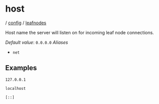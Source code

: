 # host

/ [config](reference/server-config/index.md) / [leafnodes](reference/server-config/config/leafnodes/index.md) 

Host name the server will listen on for incoming
leaf node connections.

*Default value*: `0.0.0.0`
*Aliases*
- `net`

## Examples

```
127.0.0.1
```
```
localhost
```
```
[::]
```

